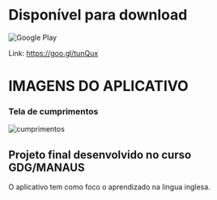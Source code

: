 
# Disponível para download

![Google Play](https://www.gstatic.com/android/market_images/web/play_prism_hlock_2x.png)

Link: https://goo.gl/tunQux

# IMAGENS DO APLICATIVO

### Tela de cumprimentos

![cumprimentos](https://github.com/bluurprogrammer/Falar-Sem-Enrolar-Android/FOTOS_DO_APLICATIVO/tela_cumprimentos.png)



## Projeto final desenvolvido no curso GDG/MANAUS

O aplicativo tem como foco o aprendizado na lingua inglesa.
